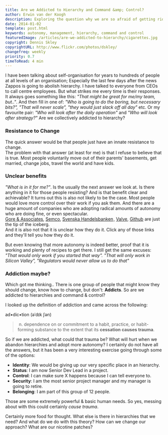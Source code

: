 ```yaml
---
title: Are we Addicted to Hierarchy and Command &amp; Control?
author: Erwin van der Koogh
description: Exploring the question why we are so afraid of getting rid of hierarchies.
date: 2014-01-02
template: post.html
keywords: autonomy, management, hierarchy, command and control
featuredImage: /articles/are-we-addicted-to-hierarchy/cigarettes.jpg
copyright: Dennis Skley
copyrightURL: http://www.flickr.com/photos/dskley/
changefreq: weekly
priority: 0.7
timeToRead: 4 min
---
```


I have been talking about self-organisation for years to hundreds of people at all levels of an organisation; Especially the last few days after the news Zappos is going to abolish hierarchy. I have talked to everyone from CEOs to call centre employees. But what strikes me every time is their responses. It always goes something like this: *"That might be great for me/my team, but.."*. And then fill in one of: *"Who is going to do the boring, but necessary bits?", "That will never scale", "they would just slack off all day"* etc. Or my favourite pair: *"Who will look after the daily operation"* and *"Who will look after strategy?"* Are we collectively addicted to hierarchy?

<span class="more"></span>

### Resistance to Change

The quick answer would be that people just have an innate resistance to change.  
The problem with that answer (at least for me) is that I refuse to believe that is true. Most people voluntarily move out of their parents' basements, get married, change jobs, travel the world and have kids.  

### Unclear benefits

*"What is in it for me?"*. Is the usually the next answer we look at. Is there anything in it for those people resisting? And is that benefit clear and achievable? It turns out this is also not likely to be the case. Most people would love more control over their work if you ask them. And there are a huge amount of companies who are adopting radical amounts of autonomy who are doing fine, or even spectacular.  
[Gore & Associates](http://www.gore.com/resources/corporate/en_xx/aboutus/culture/index.html), [Semco](http://www.good2work.com/article/5487), <a href="http://www.amazon.com/gp/product/0857190970/ref=as_li_ss_tl?ie=UTF8&camp=1789&creative=390957&creativeASIN=0857190970&linkCode=as2&tag=lightmedia-20">Svenska Handelsbanken</a><img src="http://ir-na.amazon-adsystem.com/e/ir?t=lightmedia-20&l=as2&o=1&a=0857190970" width="1" height="1" border="0" alt="" style="border:none !important; margin:0px !important;" />, [Valve](http://www.valvesoftware.com/company/Valve_Handbook_LowRes.pdf), [Github](http://www.youtube.com/watch?v=i-qpexZE8Yc) are just the tip of the iceberg.  
And it is also not that it is unclear how they do it. Click any of those links and they'll tell you how they do it.  

But even knowing that more autonomy is indeed better, proof that it is working and plenty of recipes to get there. I still get the same excuses: *"That would only work if you started that way". "That will only work in Silicon Valley", "Regulators would never allow us to do that"*

### Addiction maybe?

Which got me thinking.. There is one group of people that might know they should change, know how to change, but don't: **Addicts**. So are we addicted to hierarchies and command & control?

I looked up the definition of addiction and came across the following:

ad•dic•tion (əˈdɪk ʃən) 

> &nbsp;n. dependence on or commitment to a habit, practice, or habit-forming substance to the extent that its **cessation causes trauma**.

So if we are addicted, what could that trauma be? What will hurt when we abandon hierarchies and adopt more autonomy? I certainly do not have all the answers, but it has been a very interesting exercise going through some of the options:

* **Identity**: We would be giving up our very specific place in an hierarchy.
* **Status**: I am now Senior Dev Lead in a project.
* **Control**: I can make sure X happens because I can tell everyone to.
* **Security**: I am the most senior project manager and my manager is going to retire.
* **Belonging**: I am part of this group of 12 people.

Those are some extremely powerful & basic human needs. So yes, messing about with this could certainly *cause trauma*.

Certainly more food for thought. What else is there in hierarchies that we need? And what do we do with this theory? How can we change our approach? What are our nicotine patches?